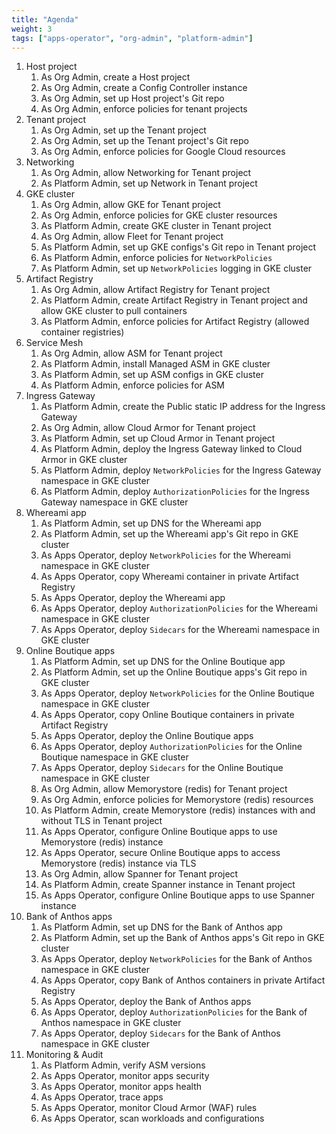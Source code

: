```yaml
---
title: "Agenda"
weight: 3
tags: ["apps-operator", "org-admin", "platform-admin"]
---
```

1. Host project
    1. As Org Admin, create a Host project
    1. As Org Admin, create a Config Controller instance
    1. As Org Admin, set up Host project's Git repo
    1. As Org Admin, enforce policies for tenant projects
1. Tenant project
    1. As Org Admin, set up the Tenant project
    1. As Org Admin, set up the Tenant project's Git repo
    1. As Org Admin, enforce policies for Google Cloud resources
1. Networking
    1. As Org Admin, allow Networking for Tenant project
    1. As Platform Admin, set up Network in Tenant project
1. GKE cluster
    1. As Org Admin, allow GKE for Tenant project
    1. As Org Admin, enforce policies for GKE cluster resources
    1. As Platform Admin, create GKE cluster in Tenant project
    1. As Org Admin, allow Fleet for Tenant project
    1. As Platform Admin, set up GKE configs's Git repo in Tenant project
    1. As Platform Admin, enforce policies for `NetworkPolicies`
    1. As Platform Admin, set up `NetworkPolicies` logging in GKE cluster
1. Artifact Registry
    1. As Org Admin, allow Artifact Registry for Tenant project
    1. As Platform Admin, create Artifact Registry in Tenant project and allow GKE cluster to pull containers
    1. As Platform Admin, enforce policies for Artifact Registry (allowed container registries)
1. Service Mesh
    1. As Org Admin, allow ASM for Tenant project
    1. As Platform Admin, install Managed ASM in GKE cluster
    1. As Platform Admin, set up ASM configs in GKE cluster
    1. As Platform Admin, enforce policies for ASM
1. Ingress Gateway
    1. As Platform Admin, create the Public static IP address for the Ingress Gateway
    1. As Org Admin, allow Cloud Armor for Tenant project
    1. As Platform Admin, set up Cloud Armor in Tenant project
    1. As Platform Admin, deploy the Ingress Gateway linked to Cloud Armor in GKE cluster
    1. As Platform Admin, deploy `NetworkPolicies` for the Ingress Gateway namespace in GKE cluster
    1. As Platform Admin, deploy `AuthorizationPolicies` for the Ingress Gateway namespace in GKE cluster
1. Whereami app
    1. As Platform Admin, set up DNS for the Whereami app
    1. As Platform Admin, set up the Whereami app's Git repo in GKE cluster
    1. As Apps Operator, deploy `NetworkPolicies` for the Whereami namespace in GKE cluster
    1. As Apps Operator, copy Whereami container in private Artifact Registry
    1. As Apps Operator, deploy the Whereami app
    1. As Apps Operator, deploy `AuthorizationPolicies` for the Whereami namespace in GKE cluster
    1. As Apps Operator, deploy `Sidecars` for the Whereami namespace in GKE cluster
1. Online Boutique apps
    1. As Platform Admin, set up DNS for the Online Boutique app
    1. As Platform Admin, set up the Online Boutique apps's Git repo in GKE cluster
    1. As Apps Operator, deploy `NetworkPolicies` for the Online Boutique namespace in GKE cluster
    1. As Apps Operator, copy Online Boutique containers in private Artifact Registry
    1. As Apps Operator, deploy the Online Boutique apps
    1. As Apps Operator, deploy `AuthorizationPolicies` for the Online Boutique namespace in GKE cluster
    1. As Apps Operator, deploy `Sidecars` for the Online Boutique namespace in GKE cluster
    1. As Org Admin, allow Memorystore (redis) for Tenant project
    1. As Org Admin, enforce policies for Memorystore (redis) resources
    1. As Platform Admin, create Memorystore (redis) instances with and without TLS in Tenant project
    1. As Apps Operator, configure Online Boutique apps to use Memorystore (redis) instance
    1. As Apps Operator, secure Online Boutique apps to access Memorystore (redis) instance via TLS
    1. As Org Admin, allow Spanner for Tenant project
    1. As Platform Admin, create Spanner instance in Tenant project
    1. As Apps Operator, configure Online Boutique apps to use Spanner instance
1. Bank of Anthos apps
    1. As Platform Admin, set up DNS for the Bank of Anthos app
    1. As Platform Admin, set up the Bank of Anthos apps's Git repo in GKE cluster
    1. As Apps Operator, deploy `NetworkPolicies` for the Bank of Anthos namespace in GKE cluster
    1. As Apps Operator, copy Bank of Anthos containers in private Artifact Registry
    1. As Apps Operator, deploy the Bank of Anthos apps
    1. As Apps Operator, deploy `AuthorizationPolicies` for the Bank of Anthos namespace in GKE cluster
    1. As Apps Operator, deploy `Sidecars` for the Bank of Anthos namespace in GKE cluster
1. Monitoring & Audit
    1. As Platform Admin, verify ASM versions
    1. As Apps Operator, monitor apps security
    1. As Apps Operator, monitor apps health
    1. As Apps Operator, trace apps
    1. As Apps Operator, monitor Cloud Armor (WAF) rules
    1. As Apps Operator, scan workloads and configurations